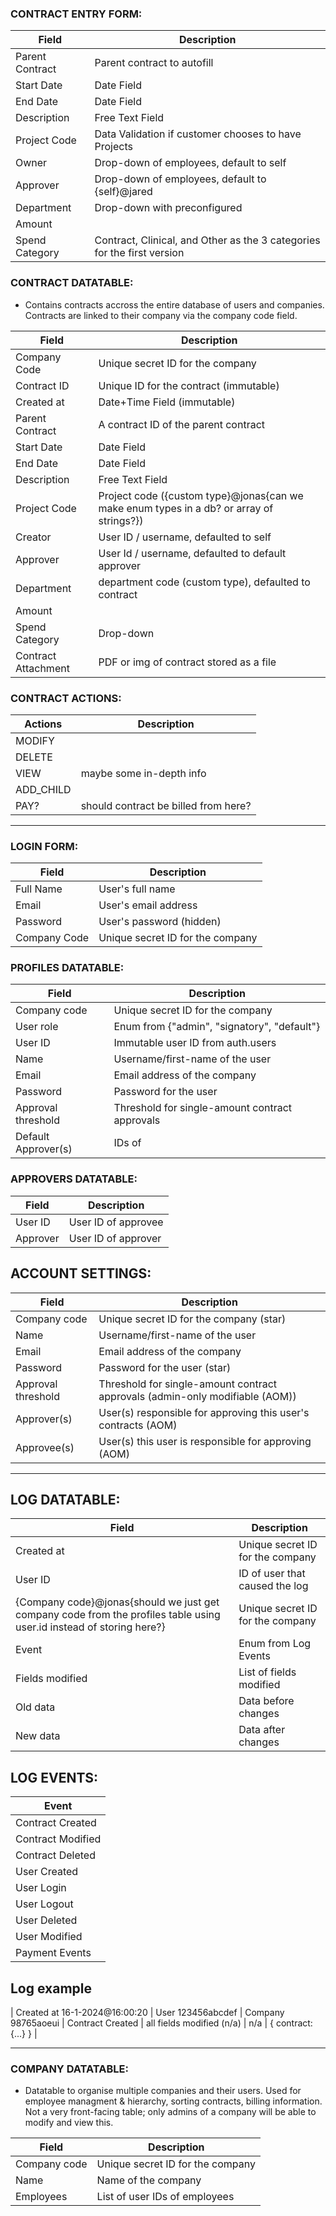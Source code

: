 
### CONTRACT ENTRY FORM:
| Field           | Description       |
|-----------------|-------------------|
| Parent Contract | Parent contract to autofill |
| Start Date      | Date Field        |
| End Date        | Date Field        |
| Description     | Free Text Field   |
| Project Code    | Data Validation if customer chooses to have Projects |
| Owner           | Drop-down of employees, default to self |
| Approver        | Drop-down of employees, default to {self}@jared |
| Department      | Drop-down with preconfigured  |
| Amount          |     |
| Spend Category  | Contract, Clinical, and Other as the 3 categories for the first version |


### CONTRACT DATATABLE:
- Contains contracts accross the entire database of users and companies. Contracts are linked to their company via the company code field.

| Field           | Description       |
|-----------------|-------------------|
| Company Code    | Unique secret ID for the company      |
| Contract ID     | Unique ID for the contract (immutable)|
| Created at      | Date+Time Field   (immutable) |
| Parent Contract | A contract ID of the parent contract |
| Start Date      | Date Field        |
| End Date        | Date Field        |
| Description     | Free Text Field   |
| Project Code    | Project code ({custom type}@jonas{can we make enum types in a db? or array of strings?}) |
| Creator         | User ID / username, defaulted to self |
| Approver        | User Id / username, defaulted to default approver |
| Department      | department code (custom type), defaulted to contract |
| Amount          |  |
| Spend Category  | Drop-down |
| Contract Attachment | PDF or img of contract stored as a file |


### CONTRACT ACTIONS:
| Actions | Description |
|---------|-------------|
| MODIFY  |             |
| DELETE  |             |
| VIEW    | maybe some in-depth info  |
| ADD_CHILD |           |
| PAY?    |  should contract be billed from here?|

-----------------

### LOGIN FORM: 
| Field        | Description                           |
|--------------|---------------------------------------|
| Full Name    | User's full name                       |
| Email        | User's email address                   |
| Password     | User's password (hidden)               |
| Company Code | Unique secret ID for the company       |

### PROFILES DATATABLE:
| Field               | Description                                          |
|---------------------|------------------------------------------------------|
| Company code        | Unique secret ID for the company                     |
| User role           | Enum from {"admin", "signatory", "default"}          |
| User ID             | Immutable user ID from auth.users                    |
| Name                | Username/first-name of the user                      |
| Email               | Email address of the company                         |
| Password            | Password for the user                                |
| Approval threshold  | Threshold for single-amount contract approvals       |
| Default Approver(s) | IDs of                                               |

### APPROVERS DATATABLE:
| Field              | Description                          |
|--------------------|--------------------------------------|
| User ID            | User ID of approvee                  |
| Approver           | User ID of approver                  |

## ACCOUNT SETTINGS:
| Field              | Description                              |
|--------------------|------------------------------------------|
| Company code       | Unique secret ID for the company (star)  |
| Name               | Username/first-name of the user          |
| Email              | Email address of the company             |
| Password           | Password for the user (star)             |
| Approval threshold | Threshold for single-amount contract approvals (admin-only modifiable (AOM)) |
| Approver(s)        | User(s) responsible for approving this user's contracts (AOM)                |
| Approvee(s)        | User(s) this user is responsible for approving (AOM)                         |


-----------------


## LOG DATATABLE:
| Field              | Description                            |
|--------------------|----------------------------------------|
| Created at         | Unique secret ID for the company       |
| User ID            | ID of user that caused the log         |
| {Company code}@jonas{should we just get company code from the profiles table using user.id instead of storing here?} | Unique secret ID for the company  |
| Event              | Enum from Log Events                   |
| Fields modified    | List of fields modified                |
| Old data           | Data before changes                    |
| New data           | Data after changes                     |

## LOG EVENTS:
| Event              | 
|--------------------|
| Contract Created   |
| Contract Modified  |
| Contract Deleted   |
| User Created       |
| User Login         |
| User Logout        |
| User Deleted       |
| User Modified      |
| Payment Events     |

## Log example
|  Created at 16-1-2024@16:00:20  |  User 123456abcdef  | Company 98765aoeui  |  Contract Created  | all fields modified (n/a) |  n/a  |  { contract: {...} }  |


-----------------


### COMPANY DATATABLE:
- Datatable to organise multiple companies and their users. Used for employee managment & hierarchy, sorting contracts, billing information. Not a very front-facing table; only admins of a company will be able to modify and view this.

| Field              | Description                          |
|--------------------|--------------------------------------|
| Company code       | Unique secret ID for the company     |
| Name               | Name of the company                  |
| Employees          | List of user IDs of employees        |